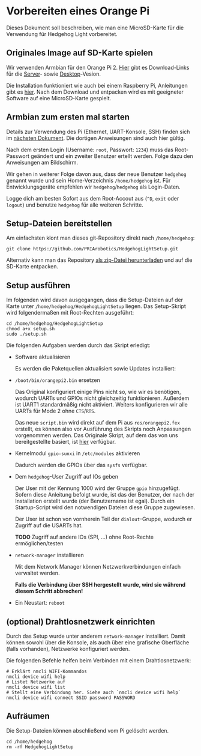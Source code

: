 # Vorbereiten eines Orange Pi

Dieses Dokument soll beschreiben, wie man eine MicroSD-Karte für die Verwendung für Hedgehog Light vorbereitet.

## Originales Image auf SD-Karte spielen

Wir verwenden Armbian für den Orange Pi 2.
[Hier](http://www.armbian.com/orange-pi-2/) gibt es Download-Links für die
[Server](http://mirror.igorpecovnik.com/Armbian_5.05_Orangepih3_Debian_jessie_3.4.110.zip)- sowie
[Desktop](http://mirror.igorpecovnik.com/Armbian_5.05_Orangepih3_Debian_jessie_3.4.110_desktop.zip)-Vesion.

Die Installation funktioniert wie auch bei einem Raspberry Pi, Anleitungen gibt es [hier](https://www.raspberrypi.org/documentation/installation/installing-images/README.md).
Nach dem Download und entpacken wird es mit geeigneter Software auf eine MicroSD-Karte gespielt.

## Armbian zum ersten mal starten

Details zur Verwendung des Pi (Ethernet, UART-Konsole, SSH) finden sich im [nächsten Dokument](01-Working.md).
Die dortigen Anweisungen sind auch hier gültig.

Nach dem ersten Login (Username: `root`, Passwort: `1234`) muss das Root-Passwort geändert und ein zweiter Benutzer ertellt werden.
Folge dazu den Anweisungen am Bildschirm.

Wir gehen in weiterer Folge davon aus, dass der neue Benutzer `hedgehog` genannt wurde
und sein Home-Verzeichnis `/home/hedgehog` ist.
Für Entwicklungsgeräte empfehlen wir `hedgehog`/`hedgehog` als Login-Daten.

Logge dich am besten Sofort aus dem Root-Accout aus (`^D`, `exit` oder `logout`) und benutze `hedgehog` für alle weiteren Schritte.

## Setup-Dateien bereitstellen

Am einfachsten klont man dieses git-Repository direkt nach `/home/hedgehog`:

    git clone https://github.com/PRIArobotics/HedgehogLightSetup.git

Alternativ kann man das Repository [als zip-Datei herunterladen](https://github.com/PRIArobotics/HedgehogLightSetup/archive/master.zip) und auf die SD-Karte entpacken.

## Setup ausführen

Im folgenden wird davon ausgegangen, dass die Setup-Dateien auf der Karte unter `/home/hedgehog/HedgehogLightSetup` liegen.
Das Setup-Skript wird folgendermaßen mit Root-Rechten ausgeführt:

    cd /home/hedgehog/HedgehogLightSetup
    chmod a+x setup.sh
    sudo ./setup.sh

Die folgenden Aufgaben werden durch das Skript erledigt:

* Software aktualisieren

  Es werden die Paketquellen aktualisiert sowie Updates installiert:

* `/boot/bin/orangepi2.bin` ersetzen

  Das Original konfiguriert einige Pins nicht so, wie wir es benötigen, wodurch UARTs und GPIOs nicht gleichzeitig funktionieren.
  Außerdem ist UART1 standardmäßig nicht aktiviert.
  Weiters konfigurieren wir alle UARTs für Mode 2 ohne `CTS`/`RTS`.

  Das neue `script.bin` wird direkt auf dem Pi aus `res/orangepi2.fex` erstellt, es können also vor Ausführung des Skripts noch Anpassungen vorgenommen werden.
  Das Originale Skript, auf dem das von uns bereitgestellte basiert, ist [hier](https://github.com/igorpecovnik/lib/blob/master/config/orangepi2.fex) verfügbar.

* Kernelmodul `gpio-sunxi` in `/etc/modules` aktivieren

  Dadurch werden die GPIOs über das `sysfs` verfügbar.

* Dem `hedgehog`-User Zugriff auf IOs geben

  Der User mit der Kennung 1000 wird der Gruppe `gpio` hinzugefügt.
  Sofern diese Anleitung befolgt wurde, ist das der Benutzer, der nach der Installation erstellt wurde (der Benutzername ist egal).
  Durch ein Startup-Script wird den notwendigen Dateien diese Gruppe zugewiesen.

  Der User ist schon von vornherein Teil der `dialout`-Gruppe, wodurch er Zugriff auf die USARTs hat.

  **TODO** Zugriff auf andere IOs (SPI, …) ohne Root-Rechte ermöglichen/testen

* `network-manager` installieren

  Mit dem Network Manager können Netzwerkverbindungen einfach verwaltet werden.
  
  __Falls die Verbindung über SSH hergestellt wurde, wird sie während diesem Schritt abbrechen!__

* Ein Neustart: `reboot`

## (optional) Drahtlosnetzwerk einrichten

Durch das Setup wurde unter anderem `network-manager` installiert.
Damit können sowohl über die Konsole, als auch über eine grafische Oberfläche
(falls vorhanden), Netzwerke konfiguriert werden.

Die folgenden Befehle helfen beim Verbinden mit einem Drahtlosnetzwerk:

    # Erklärt nmcli WIFI-Kommandos
    nmcli device wifi help
    # Listet Netzwerke auf
    nmcli device wifi list
    # Stellt eine Verbindung her. Siehe auch `nmcli device wifi help`
    nmcli device wifi connect SSID password PASSWORD

## Aufräumen

Die Setup-Dateien können abschließend vom Pi gelöscht werden.

    cd /home/hedgehog
    rm -rf HedgehogLightSetup

